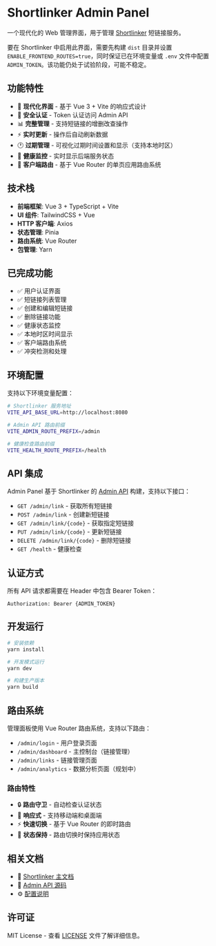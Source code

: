 # Shortlinker Admin Panel

一个现代化的 Web 管理界面，用于管理 [Shortlinker](../README.zh.md) 短链接服务。

要在 Shortlinker 中启用此界面，需要先构建 `dist` 目录并设置 `ENABLE_FRONTEND_ROUTES=true`，同时保证已在环境变量或 `.env` 文件中配置 `ADMIN_TOKEN`。该功能仍处于试验阶段，可能不稳定。
## 功能特性

- 🎨 **现代化界面** - 基于 Vue 3 + Vite 的响应式设计
- 🔐 **安全认证** - Token 认证访问 Admin API
- 📊 **完整管理** - 支持短链接的增删改查操作
- ⚡ **实时更新** - 操作后自动刷新数据
- 🕐 **过期管理** - 可视化过期时间设置和显示（支持本地时区）
- 💚 **健康监控** - 实时显示后端服务状态
- 🔄 **客户端路由** - 基于 Vue Router 的单页应用路由系统

## 技术栈

- **前端框架**: Vue 3 + TypeScript + Vite
- **UI 组件**: TailwindCSS + Vue
- **HTTP 客户端**: Axios
- **状态管理**: Pinia
- **路由系统**: Vue Router
- **包管理**: Yarn

## 已完成功能

- ✅ 用户认证界面
- ✅ 短链接列表管理
- ✅ 创建和编辑短链接
- ✅ 删除链接功能
- ✅ 健康状态监控
- ✅ 本地时区时间显示
- ✅ 客户端路由系统
- ✅ 冲突检测和处理

## 环境配置

支持以下环境变量配置：

```bash
# Shortlinker 服务地址
VITE_API_BASE_URL=http://localhost:8080

# Admin API 路由前缀
VITE_ADMIN_ROUTE_PREFIX=/admin

# 健康检查路由前缀
VITE_HEALTH_ROUTE_PREFIX=/health
```

## API 集成

Admin Panel 基于 Shortlinker 的 [Admin API](../src/services/admin.rs) 构建，支持以下接口：

- `GET /admin/link` - 获取所有短链接
- `POST /admin/link` - 创建新短链接  
- `GET /admin/link/{code}` - 获取指定短链接
- `PUT /admin/link/{code}` - 更新短链接
- `DELETE /admin/link/{code}` - 删除短链接
- `GET /health` - 健康检查

## 认证方式

所有 API 请求都需要在 Header 中包含 Bearer Token：

```
Authorization: Bearer {ADMIN_TOKEN}
```

## 开发运行

```bash
# 安装依赖
yarn install

# 开发模式运行
yarn dev

# 构建生产版本
yarn build
```

## 路由系统

管理面板使用 Vue Router 路由系统，支持以下路由：

- `/admin/login` - 用户登录页面
- `/admin/dashboard` - 主控制台（链接管理）
- `/admin/links` - 链接管理页面
- `/admin/analytics` - 数据分析页面（规划中）

### 路由特性

- 🔒 **路由守卫** - 自动检查认证状态
- 📱 **响应式** - 支持移动端和桌面端
- ⚡ **快速切换** - 基于 Vue Router 的即时路由
- 🔄 **状态保持** - 路由切换时保持应用状态

## 相关文档

- 📖 [Shortlinker 主文档](../README.zh.md)
- 🔧 [Admin API 源码](../src/services/admin.rs)
- ⚙️ [配置说明](../docs/config/index.md)

## 许可证

MIT License - 查看 [LICENSE](../LICENSE) 文件了解详细信息。

